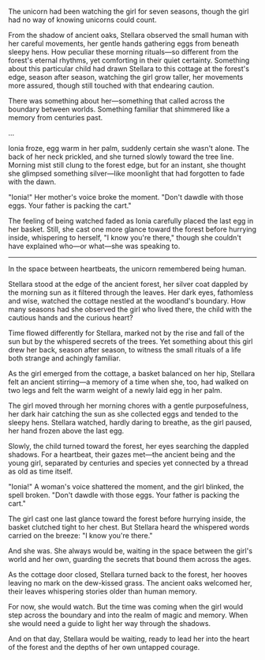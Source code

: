 The unicorn had been watching the girl for seven seasons, though the girl had no way of knowing unicorns could count.

From the shadow of ancient oaks, Stellara observed the small human with her careful movements, her gentle hands gathering eggs from beneath sleepy hens. How peculiar these morning rituals—so different from the forest's eternal rhythms, yet comforting in their quiet certainty. Something about this particular child had drawn Stellara to this cottage at the forest's edge, season after season, watching the girl grow taller, her movements more assured, though still touched with that endearing caution.

There was something about her—something that called across the boundary between worlds. Something familiar that shimmered like a memory from centuries past.

...

Ionia froze, egg warm in her palm, suddenly certain she wasn't alone. The back of her neck prickled, and she turned slowly toward the tree line. Morning mist still clung to the forest edge, but for an instant, she thought she glimpsed something silver—like moonlight that had forgotten to fade with the dawn.

"Ionia!" Her mother's voice broke the moment. "Don't dawdle with those eggs. Your father is packing the cart."

The feeling of being watched faded as Ionia carefully placed the last egg in her basket. Still, she cast one more glance toward the forest before hurrying inside, whispering to herself, "I know you're there," though she couldn't have explained who—or what—she was speaking to.

---

In the space between heartbeats, the unicorn remembered being human.

Stellara stood at the edge of the ancient forest, her silver coat dappled by the morning sun as it filtered through the leaves. Her dark eyes, fathomless and wise, watched the cottage nestled at the woodland's boundary. How many seasons had she observed the girl who lived there, the child with the cautious hands and the curious heart?

Time flowed differently for Stellara, marked not by the rise and fall of the sun but by the whispered secrets of the trees. Yet something about this girl drew her back, season after season, to witness the small rituals of a life both strange and achingly familiar.

As the girl emerged from the cottage, a basket balanced on her hip, Stellara felt an ancient stirring—a memory of a time when she, too, had walked on two legs and felt the warm weight of a newly laid egg in her palm.

The girl moved through her morning chores with a gentle purposefulness, her dark hair catching the sun as she collected eggs and tended to the sleepy hens. Stellara watched, hardly daring to breathe, as the girl paused, her hand frozen above the last egg.

Slowly, the child turned toward the forest, her eyes searching the dappled shadows. For a heartbeat, their gazes met—the ancient being and the young girl, separated by centuries and species yet connected by a thread as old as time itself.

"Ionia!" A woman's voice shattered the moment, and the girl blinked, the spell broken. "Don't dawdle with those eggs. Your father is packing the cart."

The girl cast one last glance toward the forest before hurrying inside, the basket clutched tight to her chest. But Stellara heard the whispered words carried on the breeze: "I know you're there."

And she was. She always would be, waiting in the space between the girl's world and her own, guarding the secrets that bound them across the ages.

As the cottage door closed, Stellara turned back to the forest, her hooves leaving no mark on the dew-kissed grass. The ancient oaks welcomed her, their leaves whispering stories older than human memory.

For now, she would watch. But the time was coming when the girl would step across the boundary and into the realm of magic and memory. When she would need a guide to light her way through the shadows.

And on that day, Stellara would be waiting, ready to lead her into the heart of the forest and the depths of her own untapped courage.